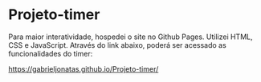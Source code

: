 # Projeto-timer
Para maior interatividade, hospedei o site no Github Pages. Utilizei HTML, CSS e JavaScript. Através do link abaixo, poderá ser acessado as funcionalidades do timer:

https://gabrieljonatas.github.io/Projeto-timer/

